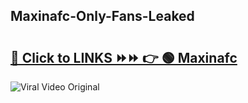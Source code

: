 
 ## Maxinafc-Only-Fans-Leaked

# <h2><a href="https://clipsfans.com/Maxinafc&ref=git">🔗 Click to LINKS ⏩⏩ 👉 🟢 Maxinafc </a></h2>

<a href="https://clipsfans.com/Maxinafc&ref=git" rel="nofollow" data-target="animated-image.originalLink"><img src="https://i.ibb.co.com/xMMVF88/686577567.gif" alt="Viral Video Original" style="max-width: 100%; display: inline-block;" data-target="animated-image.originalImage"></a>
